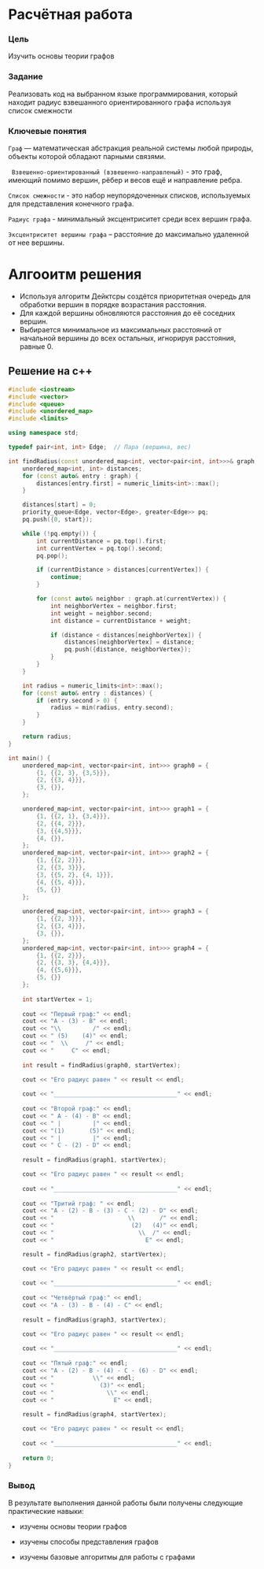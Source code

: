 # Расчётная работа

### Цель

Изучить основы теории графов

### Задание

Реализовать код на выбранном языке программирования, который находит радиус взвешанного ориентированного графа используя список смежности

### Ключевые понятия

`Граф` — математическая абстракция реальной системы любой природы, объекты которой обладают парными связями.

` Взвешенно-ориентированный (взвешенно-направленый)` - это граф, имеющий помимо вершин, рёбер и весов ещё и направление ребра.

`Cписок смежности` - это набор неупорядоченных списков, используемых для представления конечного графа.

`Радиус графа` - минимальный эксцентриситет среди всех вершин графа. 

`Эксцентриситет вершины графа` – расстояние до максимально удаленной от нее вершины.


# Алгооитм решения

* Используя алгоритм Дейктсры создётся приоритетная очередь для обработки вершин в порядке возрастания расстояния.
* Для каждой вершины обновляются расстояния до её соседних вершин.
* Выбирается минимальное из максимальных расстояний от начальной вершины до всех остальных, игнорируя расстояния, равные 0.

## Решение на с++
```c++
#include <iostream>
#include <vector>
#include <queue>
#include <unordered_map>
#include <limits>

using namespace std;

typedef pair<int, int> Edge;  // Пара (вершина, вес)

int findRadius(const unordered_map<int, vector<pair<int, int>>>& graph, int start) {
    unordered_map<int, int> distances;
    for (const auto& entry : graph) {
        distances[entry.first] = numeric_limits<int>::max();
    }

    distances[start] = 0;
    priority_queue<Edge, vector<Edge>, greater<Edge>> pq;
    pq.push({0, start});

    while (!pq.empty()) {
        int currentDistance = pq.top().first;
        int currentVertex = pq.top().second;
        pq.pop();

        if (currentDistance > distances[currentVertex]) {
            continue;
        }

        for (const auto& neighbor : graph.at(currentVertex)) {
            int neighborVertex = neighbor.first;
            int weight = neighbor.second;
            int distance = currentDistance + weight;

            if (distance < distances[neighborVertex]) {
                distances[neighborVertex] = distance;
                pq.push({distance, neighborVertex});
            }
        }
    }

    int radius = numeric_limits<int>::max();
    for (const auto& entry : distances) {
        if (entry.second > 0) {
            radius = min(radius, entry.second);
        }
    }

    return radius;
}

int main() {
    unordered_map<int, vector<pair<int, int>>> graph0 = {
        {1, {{2, 3}, {3,5}}},
        {2, {{3, 4}}},
        {3, {}},
    };

    unordered_map<int, vector<pair<int, int>>> graph1 = {
        {1, {{2, 1}, {3,4}}},
        {2, {{4, 2}}},
        {3, {{4,5}}},
        {4, {}},
    };
    unordered_map<int, vector<pair<int, int>>> graph2 = {
        {1, {{2, 2}}},
        {2, {{3, 3}}},
        {3, {{5, 2}, {4, 1}}},
        {4, {{5, 4}}},
        {5, {}}
    };
    
    unordered_map<int, vector<pair<int, int>>> graph3 = {
        {1, {{2, 3}}},
        {2, {{3, 4}}},
        {3, {}},
    };
    unordered_map<int, vector<pair<int, int>>> graph4 = {
        {1, {{2, 2}}},
        {2, {{3, 3}, {4,4}}},
        {4, {{5,6}}},
        {5, {}}
    };
    
    int startVertex = 1;
    
    cout << "Первый граф:" << endl;
    cout << "A - (3) - B" << endl;
    cout << "\\         /" << endl;
    cout << " (5)    (4)" << endl;
    cout << "  \\     /" << endl;
    cout << "     C" << endl;
    
    int result = findRadius(graph0, startVertex);

    cout << "Его радиус равен " << result << endl;
    
    cout << "___________________________________" << endl;
    
    cout << "Второй граф:" << endl;
    cout << " A - (4) - B" << endl;
    cout << " |         |" << endl;
    cout << "(1)       (5)" << endl;
    cout << " |         |" << endl;
    cout << " C - (2) - D" << endl;
    
    result = findRadius(graph1, startVertex);

    cout << "Его радиус равен " << result << endl;
    
    cout << "___________________________________" << endl;
    
    cout << "Тритий граф: " << endl;
    cout << "A - (2) - B - (3) - C - (2) - D" << endl;
    cout << "                     \\       /" << endl;
    cout << "                      (2)   (4)" << endl;
    cout << "                        \\  /" << endl;
    cout << "                          E" << endl;

    result = findRadius(graph2, startVertex);

    cout << "Его радиус равен " << result << endl;
    
    cout << "___________________________________" << endl;
    
    cout << "Четвёртый граф:" << endl;
    cout << "A - (3) - B - (4) - C" << endl;
    
    result = findRadius(graph3, startVertex);

    cout << "Его радиус равен " << result << endl;
    
    cout << "___________________________________" << endl;
    
    cout << "Пятый граф:" << endl;
    cout << "A - (2) - B - (4) - C - (6) - D" << endl;
    cout << "           \\" << endl;
    cout << "             (3)" << endl;
    cout << "               \\" << endl;
    cout << "                 E" << endl;
    
    result = findRadius(graph4, startVertex);

    cout << "Его радиус равен " << result << endl;
    
    cout << "___________________________________" << endl;
    
    return 0;
}
```

### Вывод

В результате выполнения данной работы были получены следующие практические навыки:

- изучены основы теории графов

- изучены способы представления графов

- изучены базовые алгоритмы для работы с графами
